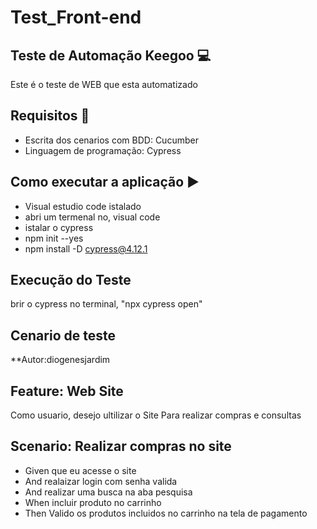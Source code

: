 # Test_Front-end

## Teste de Automação Keegoo :computer:

Este é o teste de WEB que esta automatizado

##  Requisitos :book:

 * Escrita dos cenarios com BDD: Cucumber
 * Linguagem de programação: Cypress

 ## Como executar a aplicação :arrow_forward:
  * Visual estudio code istalado
  * abri um termenal no, visual code
  * istalar o cypress 
  * npm init --yes
  * npm install -D cypress@4.12.1
  
 ## Execução do Teste
   brir o cypress no terminal, "npx cypress open"
   
 ## Cenario de teste
 **Autor:diogenesjardim
## Feature:  Web Site

   Como usuario, desejo ultilizar o Site
   Para realizar compras e consultas

## Scenario: Realizar compras no site
 *  Given que eu acesse o site
 *  And realaizar login com senha valida
 *  And realizar uma busca na aba pesquisa
 *  When incluir produto no carrinho
 *  Then Valido os produtos incluidos no carrinho na tela de pagamento
   



